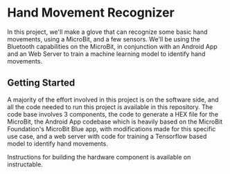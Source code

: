 # Hand Movement Recognizer

In this project, we'll make a glove that can recognize some basic hand movements, using a ​MicroBit, and a few sensors. We'll be using the Bluetooth capabilities on the MicroBit, in conjunction with an Android App and an Web Server to train a machine learning model to identify hand movements.

## Getting Started

A majority of the effort involved in this project is on the software side, and all the code needed to run this project is available in this repository. The code base involves 3 components, the code to generate a HEX file for the MicroBit, the Android App codebase​ which is heavily based on the MicroBit Foundation's MicroBit Blue app, with modifications made for this specific use case, and a web server with code for training a Tensorflow based model to identify hand movements.

Instructions for building the hardware component is available on instructable.
